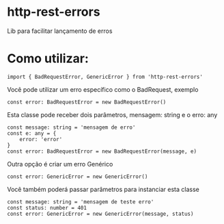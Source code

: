 # http-rest-errors

Lib para facilitar lançamento de erros

# Como utilizar:

    import { BadRequestError, GenericError } from 'http-rest-errors'

Você pode utilizar um erro específico como o BadRequest, exemplo

    const error: BadRequestError = new BadRequestError()

Esta classe pode receber dois parâmetros, mensagem: string e o erro: any

    const message: string = 'mensagem de erro'
    const e: any = {
        error: 'error'
    }
    const error: BadRequestError = new BadRequestError(message, e)

Outra opção é criar um erro Genérico

    const error: GenericError = new GenericError()

Você também poderá passar parâmetros para instanciar esta classe

    const message: string = 'mensagem de teste erro'
    const status: number = 401
    const error: GenericError = new GenericError(message, status)
